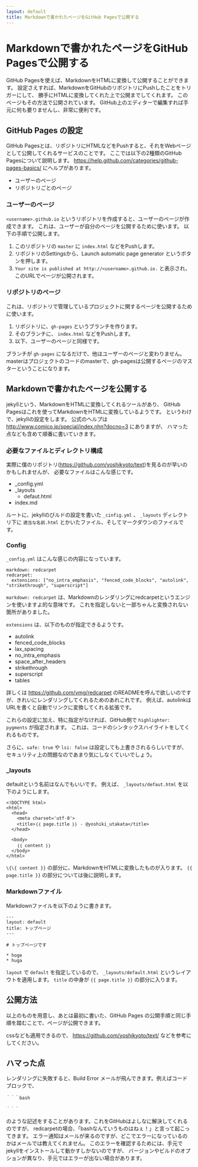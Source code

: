 ```yaml
---
layout: default
title: Markdownで書かれたページをGitHub Pagesで公開する
---
```


# Markdownで書かれたページをGitHub Pagesで公開する

GitHub Pagesを使えば、MarkdownをHTMLに変換して公開することができます。
設定さえすれば、MarkdownをGitHubのリポジトリにPushしたことをトリガーにして、
勝手にHTMLに変換してくれた上で公開までしてくれます。
このページもその方法で公開されています。
GitHub上のエディターで編集すれば手元に何も要りませんし、非常に便利です。


## GitHub Pages の設定

GitHub Pagesとは、リポジトリにHTMLなどをPushすると、それをWebページとして公開してくれるサービスのことです。
ここでは以下の2種類のGitHub Pagesについて説明します。
https://help.github.com/categories/github-pages-basics/ にヘルプがあります。

* ユーザーのページ
* リポジトリごとのページ

### ユーザーのページ

`<username>.github.io` というリポジトリを作成すると、ユーザーのページが作成できます。
これは、ユーザーが自分のページを公開するために使います。
以下の手順で公開します。

1. このリポジトリの `master` に `index.html` などをPushします。
2. リポジトリのSettingsから、Launch automatic page generator というボタンを押します。
3. `Your site is published at http://<username>.github.io.` と表示され、このURLでページが公開されます。


### リポジトリのページ

これは、リポジトリで管理しているプロジェクトに関するページを公開するために使います。

1. リポジトリに、`gh-pages` というブランチを作ります。
2. そのブランチに、 `index.html` などをPushします。
3. 以下、ユーザーのページと同様です。

ブランチが `gh-pages` になるだけで、他はユーザーのページと変わりません。
masterはプロジェクトのコードのmasterで、gh-pagesは公開するページのマスターということになります。


## Markdownで書かれたページを公開する

jekyllという、MarkdownをHTMLに変換してくれるツールがあり、
GitHub Pagesはこれを使ってMarkdownをHTMLに変換しているようです。
というわけで、jekyllの設定をします。
公式のヘルプは http://www.comico.jp/special/index.nhn?docno=3 にありますが、
ハマった点なども含めて順番に書いていきます。


### 必要なファイルとディレクトリ構成

実際に僕のリポジトリ(https://github.com/yoshikyoto/text)を見るのが早いのかもしれませんが、
必要なファイルはこんな感じです。

* _config.yml
* _layouts
  * defaut.html
* index.md

ルートに、jekyllのびルドの設定を書いた `_cinfig.yml` 、 `_layouts` ディレクトリ下に `適当な名前.html` とかいたファイル、そしてマークダウンのファイルです。

### Config

`_config.yml` はこんな感じの内容になっています。

```
markdown: redcarpet
redcarpet:
  extensions: ["no_intra_emphasis", "fenced_code_blocks", "autolink", "strikethrough", "superscript"]
```

`markdown: redcarpet` は、Markdownのレンダリングにredcarpetというエンジンを使いますよ的な意味です。
これを指定しないと一部ちゃんと変換されない箇所がありました。

`extensions` は、以下のものが指定できるようです。

* autolink
* fenced_code_blocks
* lax_spacing
* no_intra_emphasis
* space_after_headers
* strikethrough
* superscript
* tables

詳しくは https://github.com/vmg/redcarpet のREADMEを呼んで欲しいのですが、きれいにレンダリングしてくれるためのあれこれです。
例えば、autolinkはURLを書くと自動でリンクに変換してくれる拡張です。

これらの設定に加え、特に指定がなければ、GitHub側で `highlighter: pygments` が指定されます。
これは、コードのシンタックスハイライトをしてくれるものです。

さらに、`safe: true` や `lsi: false` は設定しても上書きされるらしいですが、
セキュリティ上の問題なのであまり気にしなくていいでしょう。


### _layouts

defaultという名前はなんでもいいです。
例えば、 `_layouts/defaut.html` を以下のようにします。

```
<!DOCTYPE html>
<html>
  <head>
    <meta charset='utf-8'>
    <title>｛｛ page.title ｝｝ - @yoshiki_utakata</title>
  </head>

  <body>
    ｛｛ content ｝｝
  </body>
</html>
```

`\{\{ content }}` の部分に、MarkdownをHTMLに変換したものが入ります。
`{{ page.title }}` の部分については後に説明します。


### Markdownファイル

Markdownファイルを以下のように書きます。

```
---
layout: default
title: トップページ
---

# トップページです

* hoge
* huga
```

`layout` で `default` を指定しているので、 `_layouts/default.html` というレイアウトを適用します。
`title` の中身が `{{ page.title }}` の部分に入ります。


## 公開方法

以上のものを用意し、あとは最初に書いた、GitHub Pages の公開手順と同じ手順を踏むことで、ページが公開できます。

cssなども適用できるので、 https://github.com/yoshikyoto/text/ などを参考にしてください。


## ハマった点

レンダリングに失敗すると、Build Error メールが飛んできます。例えばコードブロックで、

```
｀｀｀bash

｀｀｀
```

のような記述をすることがあります。これをGitHubはよしなに解決してくれるのですが、
redcarpetの場合、「bashなんていうものはねぇ！」と言って起こってきます。
エラー通知はメールが来るのですが、どこでエラーになっているのかはメールでは教えてくれません。
このエラーを確認するためには、手元でjekyllをインストールして動かすしかないのですが、
バージョンやビルドのオプションが異なり、手元ではエラーが出ない場合があります。
